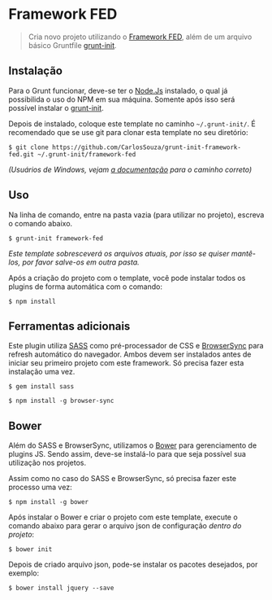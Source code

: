 # Framework FED

> Cria novo projeto utilizando o [Framework FED][framework-fed], além de um arquivo básico Gruntfile [grunt-init][].

[nodejs]: http://nodejs.org/
[grunt-init]: http://gruntjs.com/project-scaffolding
[framework-fed]: https://github.com/CarlosSouza/framework-fed
[sass]: http://sass-lang.com/install/
[browsersync]: http://browsersync.io/
[bower]: http://bower.io/

## Instalação

Para o Grunt funcionar, deve-se ter o [Node.Js][nodejs] instalado, o qual já possibilida o uso do NPM em sua máquina. Somente após isso será possível instalar o [grunt-init][].

Depois de instalado, coloque este template no caminho `~/.grunt-init/`. É recomendado que se use git para clonar esta template no seu diretório:

```
$ git clone https://github.com/CarlosSouza/grunt-init-framework-fed.git ~/.grunt-init/framework-fed
```

_(Usuários de Windows, vejam [a documentação][grunt-init] para o caminho correto)_

## Uso

Na linha de comando, entre na pasta vazia (para utilizar no projeto), escreva o comando abaixo.

```
$ grunt-init framework-fed
```

_Este template sobresceverá os arquivos atuais, por isso se quiser mantê-los, por favor salve-os em outra pasta._

Após a criação do projeto com o template, você pode instalar todos os plugins de forma automática com o comando:

```
$ npm install
```

## Ferramentas adicionais

Este plugin utiliza [SASS][sass] como pré-processador de CSS e [BrowserSync][browsersync] para refresh automático do navegador. Ambos devem ser instalados antes de iniciar seu primeiro projeto com este framework. Só precisa fazer esta instalação uma vez.

```
$ gem install sass
```

```
$ npm install -g browser-sync
```


## Bower

Além do SASS e BrowserSync, utilizamos o [Bower][bower] para gerenciamento de plugins JS. Sendo assim, deve-se instalá-lo para que seja possível sua utilização nos projetos.

Assim como no caso do SASS e BrowserSync, só precisa fazer este processo uma vez:

```
$ npm install -g bower
```

Após instalar o Bower e criar o projeto com este template, execute o comando abaixo para gerar o arquivo json de configuração *dentro do projeto*:

```
$ bower init
```

Depois de criado arquivo json, pode-se instalar os pacotes desejados, por exemplo:

```
$ bower install jquery --save
```